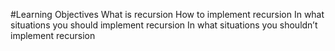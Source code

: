 #Learning Objectives
What is recursion
How to implement recursion
In what situations you should implement recursion
In what situations you shouldn’t implement recursion
